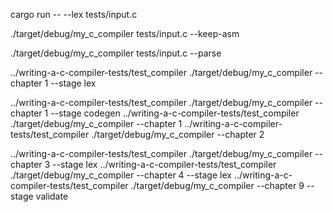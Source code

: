 cargo run -- --lex tests/input.c


./target/debug/my_c_compiler tests/input.c --keep-asm

 ./target/debug/my_c_compiler tests/input.c --parse

 ../writing-a-c-compiler-tests/test_compiler ./target/debug/my_c_compiler --chapter 1 --stage lex
 
 ../writing-a-c-compiler-tests/test_compiler ./target/debug/my_c_compiler --chapter 1 --stage codegen
 ../writing-a-c-compiler-tests/test_compiler ./target/debug/my_c_compiler --chapter 1 
 ../writing-a-c-compiler-tests/test_compiler ./target/debug/my_c_compiler --chapter 2 


 ../writing-a-c-compiler-tests/test_compiler ./target/debug/my_c_compiler --chapter 3 --stage lex
 ../writing-a-c-compiler-tests/test_compiler ./target/debug/my_c_compiler --chapter 4 --stage lex
 ../writing-a-c-compiler-tests/test_compiler ./target/debug/my_c_compiler --chapter 9 --stage validate

